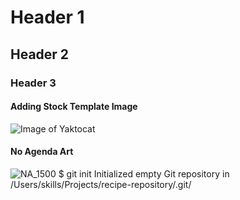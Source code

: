 # Header 1
## Header 2
### Header 3
#### Adding Stock Template Image
![Image of Yaktocat](https://octodex.github.com/images/yaktocat.png)
#### No Agenda Art
![NA_1500](https://user-images.githubusercontent.com/118851511/206740982-d2696cae-26a5-4ac2-ad36-27cb4526d19f.png)
$ git init
Initialized empty Git repository in /Users/skills/Projects/recipe-repository/.git/

